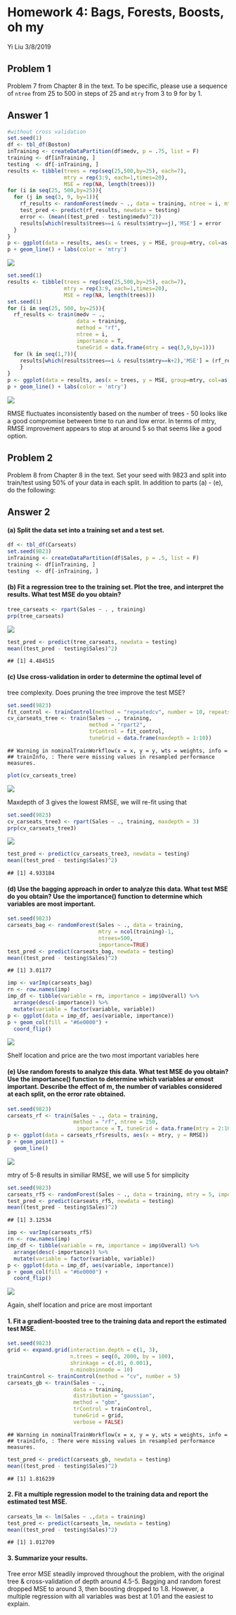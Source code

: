Homework 4: Bags, Forests, Boosts, oh my
================
Yi Liu
3/8/2019

Problem 1
---------

Problem 7 from Chapter 8 in the text. To be specific, please use a sequence of `ntree` from 25 to 500 in steps of 25 and `mtry` from 3 to 9 for by 1.

Answer 1
--------

``` r
#without cross validation
set.seed(1)
df <- tbl_df(Boston)
inTraining <- createDataPartition(df$medv, p = .75, list = F)
training <- df[inTraining, ]
testing  <- df[-inTraining, ]
results <- tibble(trees = rep(seq(25,500,by=25), each=7),
                  mtry = rep(3:9, each=1,times=20),
                  MSE = rep(NA, length(trees)))
for (i in seq(25, 500,by=25)){
  for (j in seq(3, 9, by=1)){
    rf_results <- randomForest(medv ~ ., data = training, ntree = i, mtry=j)
    test_pred <- predict(rf_results, newdata = testing)
    error <- (mean((test_pred - testing$medv)^2))
    results[which(results$trees==i & results$mtry==j),'MSE'] = error
  }
}
p <- ggplot(data = results, aes(x = trees, y = MSE, group=mtry, col=as.factor(mtry)))
p + geom_line() + labs(color = 'mtry')
```

![](homework-4_files/figure-markdown_github/unnamed-chunk-1-1.png)

``` r
set.seed(1)
results <- tibble(trees = rep(seq(25,500,by=25), each=7),
                  mtry = rep(3:9, each=1,times=20),
                  MSE = rep(NA, length(trees)))
set.seed(1)
for (i in seq(25, 500, by=25)){
  rf_results <- train(medv ~ ., 
                      data = training,
                      method = "rf",
                      ntree = i,
                      importance = T,
                      tuneGrid = data.frame(mtry = seq(3,9,by=1)))
  for (k in seq(1,7)){
    results[which(results$trees==i & results$mtry==k+2),'MSE'] = (rf_results$results$RMSE[k])^2
    }
}
p <- ggplot(data = results, aes(x = trees, y = MSE, group=mtry, col=as.factor(mtry)))
p + geom_line() + labs(color = 'mtry')
```

![](homework-4_files/figure-markdown_github/unnamed-chunk-2-1.png)

RMSE fluctuates inconsistently based on the number of trees - 50 looks like a good compromise between time to run and low error. In terms of mtry, RMSE improvement appears to stop at around 5 so that seems like a good option.

Problem 2
---------

Problem 8 from Chapter 8 in the text. Set your seed with 9823 and split into train/test using 50% of your data in each split. In addition to parts (a) - (e), do the following:

Answer 2
--------

#### (a) Split the data set into a training set and a test set.

``` r
df <- tbl_df(Carseats)
set.seed(9823)
inTraining <- createDataPartition(df$Sales, p = .5, list = F)
training <- df[inTraining, ]
testing  <- df[-inTraining, ]
```

#### (b) Fit a regression tree to the training set. Plot the tree, and interpret the results. What test MSE do you obtain?

``` r
tree_carseats <- rpart(Sales ~ . , training)
prp(tree_carseats)
```

![](homework-4_files/figure-markdown_github/unnamed-chunk-4-1.png)

``` r
test_pred <- predict(tree_carseats, newdata = testing)
mean((test_pred - testing$Sales)^2)
```

    ## [1] 4.484515

#### (c) Use cross-validation in order to determine the optimal level of

tree complexity. Does pruning the tree improve the test MSE?

``` r
set.seed(9823)
fit_control <- trainControl(method = "repeatedcv", number = 10, repeats = 10)
cv_carseats_tree <- train(Sales ~ ., training, 
                          method = "rpart2", 
                          trControl = fit_control, 
                          tuneGrid = data.frame(maxdepth = 1:10))
```

    ## Warning in nominalTrainWorkflow(x = x, y = y, wts = weights, info =
    ## trainInfo, : There were missing values in resampled performance measures.

``` r
plot(cv_carseats_tree)
```

![](homework-4_files/figure-markdown_github/unnamed-chunk-6-1.png)

Maxdepth of 3 gives the lowest RMSE, we will re-fit using that

``` r
set.seed(9823)
cv_carseats_tree3 <- rpart(Sales ~ ., training, maxdepth = 3)
prp(cv_carseats_tree3)
```

![](homework-4_files/figure-markdown_github/unnamed-chunk-7-1.png)

``` r
test_pred <- predict(cv_carseats_tree3, newdata = testing)
mean((test_pred - testing$Sales)^2)
```

    ## [1] 4.933184

#### (d) Use the bagging approach in order to analyze this data. What test MSE do you obtain? Use the importance() function to determine which variables are most important.

``` r
set.seed(9823)
carseats_bag <- randomForest(Sales ~ ., data = training, 
                             mtry = ncol(training)-1,
                             ntrees=500,
                             importance=TRUE)
test_pred <- predict(carseats_bag, newdata = testing)
mean((test_pred - testing$Sales)^2)
```

    ## [1] 3.01177

``` r
imp <- varImp(carseats_bag)
rn <- row.names(imp)
imp_df <- tibble(variable = rn, importance = imp$Overall) %>%
  arrange(desc(-importance)) %>%
  mutate(variable = factor(variable, variable))
p <- ggplot(data = imp_df, aes(variable, importance))
p + geom_col(fill = "#6e0000") +
  coord_flip()
```

![](homework-4_files/figure-markdown_github/unnamed-chunk-10-1.png)

Shelf location and price are the two most important variables here

#### (e) Use random forests to analyze this data. What test MSE do you obtain? Use the importance() function to determine which variables ar emost important. Describe the effect of m, the number of variables considered at each split, on the error rate obtained.

``` r
set.seed(9823)
carseats_rf <- train(Sales ~ ., data = training,
                     method = "rf", ntree = 250,
                      importance = T, tuneGrid = data.frame(mtry = 2:10))
p <- ggplot(data = carseats_rf$results, aes(x = mtry, y = RMSE))
p + geom_point() +
  geom_line()
```

![](homework-4_files/figure-markdown_github/unnamed-chunk-11-1.png)

mtry of 5-8 results in similiar RMSE, we will use 5 for simplicity

``` r
set.seed(9823)
carseats_rf5 <- randomForest(Sales ~ ., data = training, mtry = 5, importance = TRUE)
test_pred <- predict(carseats_rf5, newdata = testing)
mean((test_pred - testing$Sales)^2)
```

    ## [1] 3.12534

``` r
imp <- varImp(carseats_rf5)
rn <- row.names(imp)
imp_df <- tibble(variable = rn, importance = imp$Overall) %>%
  arrange(desc(-importance)) %>%
  mutate(variable = factor(variable, variable))
p <- ggplot(data = imp_df, aes(variable, importance))
p + geom_col(fill = "#6e0000") +
  coord_flip()
```

![](homework-4_files/figure-markdown_github/unnamed-chunk-13-1.png)

Again, shelf location and price are most important

#### 1. Fit a gradient-boosted tree to the training data and report the estimated test MSE.

``` r
set.seed(9823)
grid <- expand.grid(interaction.depth = c(1, 3), 
                    n.trees = seq(0, 2000, by = 100),
                    shrinkage = c(.01, 0.001),
                    n.minobsinnode = 10)
trainControl <- trainControl(method = "cv", number = 5)
carseats_gb <- train(Sales ~ ., 
                     data = training,
                     distribution = "gaussian", 
                     method = "gbm",
                     trControl = trainControl, 
                     tuneGrid = grid,
                     verbose = FALSE)
```

    ## Warning in nominalTrainWorkflow(x = x, y = y, wts = weights, info =
    ## trainInfo, : There were missing values in resampled performance measures.

``` r
test_pred <- predict(carseats_gb, newdata = testing)
mean((test_pred - testing$Sales)^2)
```

    ## [1] 1.816239

#### 2. Fit a multiple regression model to the training data and report the estimated test MSE.

``` r
carseats_lm <- lm(Sales ~ .,data = training)
test_pred <- predict(carseats_lm, newdata = testing)
mean((test_pred - testing$Sales)^2)
```

    ## [1] 1.012709

#### 3. Summarize your results.

Tree error MSE steadily improved throughout the problem, with the original tree & cross-validation of depth around 4.5-5. Bagging and random forest dropped MSE to around 3, then boosting dropped to 1.8. However, a multiple regression with all variables was best at 1.01 and the easiest to explain.
